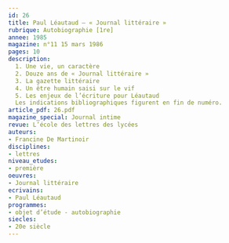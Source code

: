 ```yaml
---
id: 26
title: Paul Léautaud – « Journal littéraire »
rubrique: Autobiographie [1re]
annee: 1985
magazine: n°11 15 mars 1986
pages: 10
description: 
  1. Une vie, un caractère
  2. Douze ans de « Journal littéraire »
  3. La gazette littéraire
  4. Un être humain saisi sur le vif
  5. Les enjeux de l’écriture pour Léautaud
  Les indications bibliographiques figurent en fin de numéro.
article_pdf: 26.pdf
magazine_special: Journal intime
revue: L’école des lettres des lycées
auteurs:
- Francine De Martinoir
disciplines:
- lettres
niveau_etudes:
- première
oeuvres:
- Journal littéraire
ecrivains:
- Paul Léautaud
programmes:
- objet d’étude - autobiographie
siecles:
- 20e siècle
---
```

